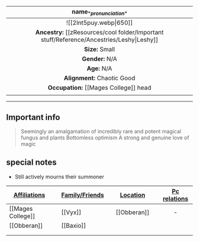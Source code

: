 
|                              name<sub>"*pronunciation*"</sub>                              |
| :----------------------------------------------------------------------------------------: |
|                                   ![[2lnt5puy.webp\|650]]                                   |
| **Ancestry:** [[zResources/cool folder/Important stuff/Reference/Ancestries/Leshy\|Leshy]] |
|                                      **Size:** Small                                       |
|                                      **Gender:** N/A                                       |
|                                        **Age:** N/A                                        |
|                                **Alignment:** Chaotic Good                                 |
|                           **Occupation:** [[Mages College]] head                           |
|                                                                                            |

---
## Important info
> Seemingly an amalgamation of incredibly rare and potent magical fungus and plants 
> Bottomless optimism 
> A strong and genuine love of magic

##  special notes 
- Still actively mourns their summoner 


| **<u>Affiliations</u>** |     | **<u>Family/Friends</u>** |     | **<u>Location</u>** |     | <u>**Pc relations**</u> |
| ----------------------- | --- | ------------------------- | --- | ------------------- | --- | :---------------------: |
| [[Mages College]]       |     | [[Vyx]]                   |     | [[Obberan]]         |     |            -            |
| [[Obberan]]             |     | [[Baxio]]                 |     |                     |     |                         |
|                         |     |                           |     |                     |     |                         |
|                         |     |                           |     |                     |     |                         |


